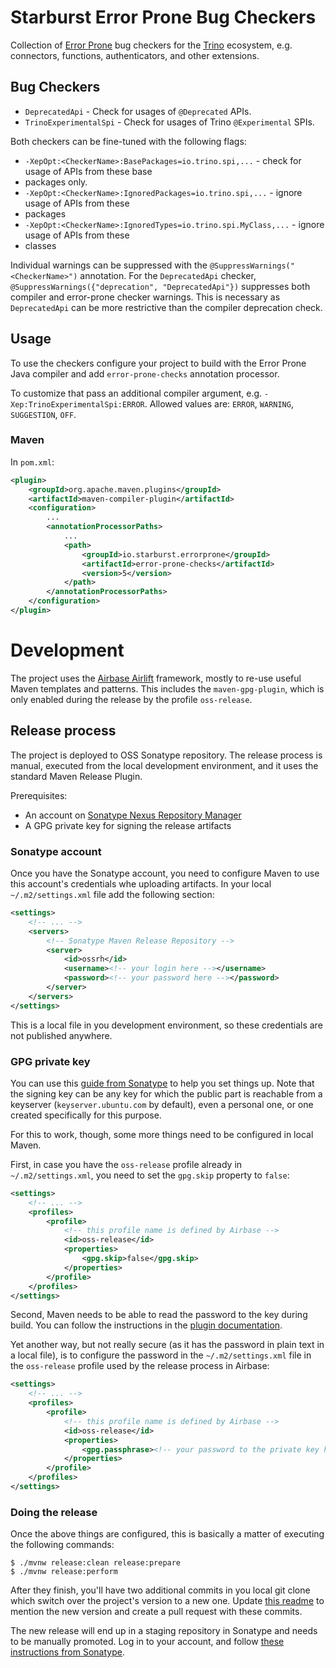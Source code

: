 # Starburst Error Prone Bug Checkers

Collection of [Error Prone](https://github.com/google/error-prone) bug checkers for the
[Trino](https://trino.io/) ecosystem, e.g. connectors, functions, authenticators, and other
extensions.

## Bug Checkers

* `DeprecatedApi` - Check for usages of `@Deprecated` APIs.
* `TrinoExperimentalSpi` - Check for usages of Trino `@Experimental` SPIs.

Both checkers can be fine-tuned with the following flags:

* `-XepOpt:<CheckerName>:BasePackages=io.trino.spi,...` - check for usage of APIs from these base
* packages only.
* `-XepOpt:<CheckerName>:IgnoredPackages=io.trino.spi,...` - ignore usage of APIs from these
* packages
* `-XepOpt:<CheckerName>:IgnoredTypes=io.trino.spi.MyClass,...` - ignore usage of APIs from these
* classes

Individual warnings can be suppressed with the `@SuppressWarnings("<CheckerName>")` annotation. For
the `DeprecatedApi` checker, `@SuppressWarnings({"deprecation", "DeprecatedApi"})` suppresses both
compiler and error-prone checker warnings. This is necessary as `DeprecatedApi` can be more
restrictive than the compiler deprecation check.

## Usage

To use the checkers configure your project to build with the Error Prone Java compiler and add
`error-prone-checks` annotation processor.

To customize that pass an additional compiler argument, e.g. `-Xep:TrinoExperimentalSpi:ERROR`.
Allowed values are: `ERROR`, `WARNING`, `SUGGESTION`, `OFF`.

### Maven

In `pom.xml`:

```xml
<plugin>
    <groupId>org.apache.maven.plugins</groupId>
    <artifactId>maven-compiler-plugin</artifactId>
    <configuration>
        ...
        <annotationProcessorPaths>
            ...
            <path>
                <groupId>io.starburst.errorprone</groupId>
                <artifactId>error-prone-checks</artifactId>
                <version>5</version>
            </path>
        </annotationProcessorPaths>
    </configuration>
</plugin>
```

# Development

The project uses the [Airbase Airlift](https://github.com/airlift/airbase/) framework, mostly to re-use useful Maven
templates and patterns. This includes the `maven-gpg-plugin`, which is only enabled during the release by the profile
`oss-release`.

## Release process

The project is deployed to OSS Sonatype repository. The release process is manual, executed from the local development
environment, and it uses the standard Maven Release Plugin.

Prerequisites:

* An account on [Sonatype Nexus Repository Manager](https://oss.sonatype.org/)
* A GPG private key for signing the release artifacts

### Sonatype account

Once you have the Sonatype account, you need to configure Maven to use this account's credentials whe uploading
artifacts. In your local `~/.m2/settings.xml` file add the following section:

```xml
<settings>
    <!-- ... -->
    <servers>
        <!-- Sonatype Maven Release Repository -->
        <server>
            <id>ossrh</id>
            <username><!-- your login here --></username>
            <password><!-- your password here --></password>
        </server>
    </servers>
</settings>
```

This is a local file in you development environment, so these credentials are not published anywhere.

### GPG private key

You can use this [guide from Sonatype](https://central.sonatype.org/publish/requirements/gpg/) to help you set things
up. Note that the signing key can be any key for which the public part is reachable from a keyserver
(`keyserver.ubuntu.com` by default), even a personal one, or one created specifically for this purpose.

For this to work, though, some more things need to be configured in local Maven.

First, in case you have the `oss-release` profile already in `~/.m2/settings.xml`, you need to set the `gpg.skip`
property to `false`:

```xml
<settings>
    <!-- ... -->
    <profiles>
        <profile>
            <!-- this profile name is defined by Airbase -->
            <id>oss-release</id>
            <properties>
                <gpg.skip>false</gpg.skip>
            </properties>
        </profile>
    </profiles>
</settings>
```

Second, Maven needs to be able to read the password to the key during build. You can follow the instructions in the
[plugin documentation](https://maven.apache.org/plugins/maven-gpg-plugin/usage.html).

Yet another way, but not really secure (as it has the password in plain text in a local file), is to configure the
password in the `~/.m2/settings.xml` file in the `oss-release` profile used by the release process in Airbase:

```xml
<settings>
    <!-- ... -->
    <profiles>
        <profile>
            <!-- this profile name is defined by Airbase -->
            <id>oss-release</id>
            <properties>
                <gpg.passphrase><!-- your password to the private key here --></gpg.passphrase>
            </properties>
        </profile>
    </profiles>
</settings>
```

### Doing the release

Once the above things are configured, this is basically a matter of executing the following commands:

```shell
$ ./mvnw release:clean release:prepare
$ ./mvnw release:perform
```

After they finish, you'll have two additional commits in you local git clone which switch over the project's version to
a new one. Update [this readme](#maven) to mention the new version and create a pull request with these commits.

The new release will end up in a staging repository in Sonatype and needs to be manually promoted. Log in to your
account, and follow [these instructions from Sonatype](https://central.sonatype.org/publish/release/).
